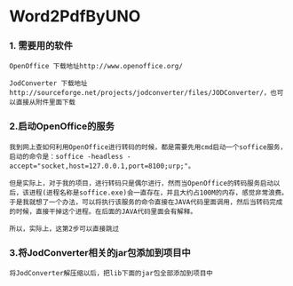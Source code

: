 # Word2PdfByUNO

### 1. 需要用的软件

    OpenOffice 下载地址http://www.openoffice.org/

    JodConverter 下载地址http://sourceforge.net/projects/jodconverter/files/JODConverter/，也可以直接从附件里面下载



### 2.启动OpenOffice的服务

    我到网上查如何利用OpenOffice进行转码的时候，都是需要先用cmd启动一个soffice服务，启动的命令是：soffice -headless -accept="socket,host=127.0.0.1,port=8100;urp;"。

    但是实际上，对于我的项目，进行转码只是偶尔进行，然而当OpenOffice的转码服务启动以后，该进程(进程名称是soffice.exe)会一直存在，并且大约占100M的内存，感觉非常浪费。于是我就想了一个办法，可以将执行该服务的命令直接在JAVA代码里面调用，然后当转码完成的时候，直接干掉这个进程。在后面的JAVA代码里面会有解释。

    所以，实际上，这第2步可以直接跳过



### 3.将JodConverter相关的jar包添加到项目中

    将JodConverter解压缩以后，把lib下面的jar包全部添加到项目中
